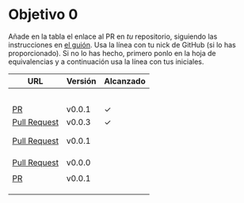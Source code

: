 # Objetivo 0

Añade en la tabla el enlace al PR en *tu* repositorio, siguiendo las
instrucciones en [el guión](http://jj.github.io/IV/documentos/proyecto/0.Repositorio). Usa
la línea con tu nick de GitHub (si lo has proporcionado). Si no lo has hecho,
primero ponlo en la hoja de equivalencias y a continuación usa la línea con tus
iniciales.

| URL                                                                       | Versión | Alcanzado |
|---------------------------------------------------------------------------|---------|-----------|
| <!-- Enlace de C M J A -->                                                |         |           |
| <!-- Enlace de AxelDudon -->                                              |         |           |
| <!-- Enlace de nachoescalona -->                                          |         |           |
| <!-- Enlace de oscar0310 -->                                              |         |           |
| <!-- Enlace de G G J Á -->                                                |         |           |
| [PR](https://github.com/gosema/IV/pull/1)                                 | v0.0.1  | ✓         |
| [Pull Request](https://github.com/gabrielherreraloz/IV-GHL/pull/2)        | v0.0.3  | ✓         |
| <!-- Enlace de chemalc05 -->                                              |         |           |
| <!-- Enlace de L C L -->                                                  |         |           |
| [Pull Request](https://github.com/jorgelopez-ugr/Fermater/pull/1)         | v0.0.1  |           |
| <!-- Enlace de M S D L L -->                                              |         |           |
| <!-- Enlace de M R J L -->                                                |         |           |
| <!-- Enlace de jvrqc -->                                                  |         |           |
| [Pull Request](https://github.com/GabrielFranciscoSM/practicas-IV/pull/1) | v0.0.0  |           |
| <!-- Enlace de S H G -->                                                  |         |           |
| [PR](https://github.com/FlorinTodor/DermaIndex/pull/1)                    | v0.0.1  |           |
| <!-- Enlace de V H -->                                                    |         |           |
| <!-- Enlace de V G H -->                                                  |         |           |
| <!-- Enlace de Y L -->                                                    |         |           |

